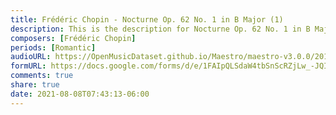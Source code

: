 ```yaml
---
title: Frédéric Chopin - Nocturne Op. 62 No. 1 in B Major (1)
description: This is the description for Nocturne Op. 62 No. 1 in B Major by Frédéric Chopin
composers: [Frédéric Chopin]
periods: [Romantic]
audioURL: https://OpenMusicDataset.github.io/Maestro/maestro-v3.0.0/2017/MIDI-Unprocessed_072_PIANO072_MID--AUDIO-split_07-08-17_Piano-e_1-06_wav--3.midi
formURL: https://docs.google.com/forms/d/e/1FAIpQLSdaW4tbSnScRZjLw_-JQIEYEmmklt-0v8_Sihfkcv2PpoczCA/viewform
comments: true
share: true
date: 2021-08-08T07:43:13-06:00
---
```

